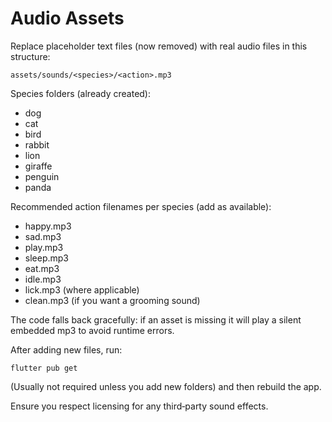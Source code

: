 # Audio Assets

Replace placeholder text files (now removed) with real audio files in this structure:

```
assets/sounds/<species>/<action>.mp3
```

Species folders (already created):
- dog
- cat
- bird
- rabbit
- lion
- giraffe
- penguin
- panda

Recommended action filenames per species (add as available):
- happy.mp3
- sad.mp3
- play.mp3
- sleep.mp3
- eat.mp3
- idle.mp3
- lick.mp3 (where applicable)
- clean.mp3 (if you want a grooming sound)

The code falls back gracefully: if an asset is missing it will play a silent embedded mp3 to avoid runtime errors.

After adding new files, run:
```
flutter pub get
```
(Usually not required unless you add new folders) and then rebuild the app.

Ensure you respect licensing for any third‑party sound effects.
